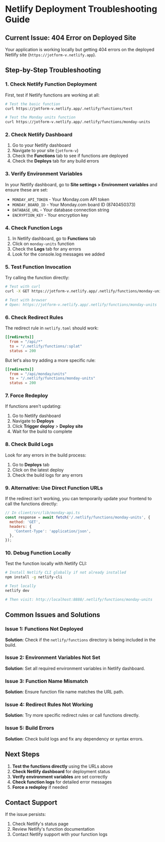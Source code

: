 # Netlify Deployment Troubleshooting Guide

## Current Issue: 404 Error on Deployed Site

Your application is working locally but getting 404 errors on the deployed Netlify site (`https://jotform-v.netlify.app`).

## Step-by-Step Troubleshooting

### 1. Check Netlify Function Deployment

First, test if Netlify functions are working at all:

```bash
# Test the basic function
curl https://jotform-v.netlify.app/.netlify/functions/test

# Test the Monday units function
curl https://jotform-v.netlify.app/.netlify/functions/monday-units
```

### 2. Check Netlify Dashboard

1. Go to your Netlify dashboard
2. Navigate to your site (`jotform-v`)
3. Check the **Functions** tab to see if functions are deployed
4. Check the **Deploys** tab for any build errors

### 3. Verify Environment Variables

In your Netlify dashboard, go to **Site settings > Environment variables** and ensure these are set:

- `MONDAY_API_TOKEN` - Your Monday.com API token
- `MONDAY_BOARD_ID` - Your Monday.com board ID (8740450373)
- `DATABASE_URL` - Your database connection string
- `ENCRYPTION_KEY` - Your encryption key

### 4. Check Function Logs

1. In Netlify dashboard, go to **Functions** tab
2. Click on `monday-units` function
3. Check the **Logs** tab for any errors
4. Look for the console.log messages we added

### 5. Test Function Invocation

Try calling the function directly:

```bash
# Test with curl
curl -X GET https://jotform-v.netlify.app/.netlify/functions/monday-units

# Test with browser
# Open: https://jotform-v.netlify.app/.netlify/functions/monday-units
```

### 6. Check Redirect Rules

The redirect rule in `netlify.toml` should work:
```toml
[[redirects]]
  from = "/api/*"
  to = "/.netlify/functions/:splat"
  status = 200
```

But let's also try adding a more specific rule:

```toml
[[redirects]]
  from = "/api/monday/units"
  to = "/.netlify/functions/monday-units"
  status = 200
```

### 7. Force Redeploy

If functions aren't updating:

1. Go to Netlify dashboard
2. Navigate to **Deploys**
3. Click **Trigger deploy** > **Deploy site**
4. Wait for the build to complete

### 8. Check Build Logs

Look for any errors in the build process:

1. Go to **Deploys** tab
2. Click on the latest deploy
3. Check the build logs for any errors

### 9. Alternative: Use Direct Function URLs

If the redirect isn't working, you can temporarily update your frontend to call the functions directly:

```javascript
// In client/src/lib/monday-api.ts
const response = await fetch('/.netlify/functions/monday-units', {
  method: 'GET',
  headers: {
    'Content-Type': 'application/json',
  },
});
```

### 10. Debug Function Locally

Test the function locally with Netlify CLI:

```bash
# Install Netlify CLI globally if not already installed
npm install -g netlify-cli

# Test locally
netlify dev

# Then visit: http://localhost:8888/.netlify/functions/monday-units
```

## Common Issues and Solutions

### Issue 1: Functions Not Deployed
**Solution**: Check if the `netlify/functions` directory is being included in the build.

### Issue 2: Environment Variables Not Set
**Solution**: Set all required environment variables in Netlify dashboard.

### Issue 3: Function Name Mismatch
**Solution**: Ensure function file name matches the URL path.

### Issue 4: Redirect Rules Not Working
**Solution**: Try more specific redirect rules or call functions directly.

### Issue 5: Build Errors
**Solution**: Check build logs and fix any dependency or syntax errors.

## Next Steps

1. **Test the functions directly** using the URLs above
2. **Check Netlify dashboard** for deployment status
3. **Verify environment variables** are set correctly
4. **Check function logs** for detailed error messages
5. **Force a redeploy** if needed

## Contact Support

If the issue persists:
1. Check Netlify's status page
2. Review Netlify's function documentation
3. Contact Netlify support with your function logs 